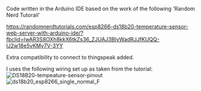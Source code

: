 Code written in the Arduino IDE based on the work of the following 'Random Nerd Tutorail'

https://randomnerdtutorials.com/esp8266-ds18b20-temperature-sensor-web-server-with-arduino-ide/?fbclid=IwAR3S8OXh8kkX6tkZs36_ZJUAJ3BIvWadRJJfKUQQ-lJ2w18e5vKMy7V-3YY

Extra compatibility to connect to thingspeak added.

I uses the following wiring set up as taken from the tutorial: 
![DS18B20-tempeature-sensor-pinout](https://github.com/Pete-Andrew/ESP8266_Temperature_Sensor/assets/112977421/0d4651f6-8f25-4bb6-91f3-d0c762a048ef)
![ds18b20_esp8266_single_normal_F](https://github.com/Pete-Andrew/ESP8266_Temperature_Sensor/assets/112977421/f0b7cfb0-01b0-48be-be93-3740bff6c087)
